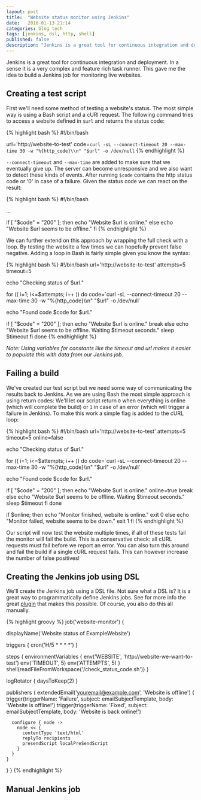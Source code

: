 ```yaml
---
layout: post
title:  "Website status monitor using Jenkins"
date:   2016-01-13 21:14
categories: blog tech
tags: [jenkins, dsl, http, shell]
published: false
description: "Jenkins is a great tool for continuous integration and deployment. It can also be used for monitoring websites that are live. In this post I'll show you my approach using a simple bash script."
---
```


Jenkins is a great tool for continuous integration and deployment. In a sense it is a very complex and feature rich task runner. This gave me the idea to build a Jenkins job for monitoring live websites.


## Creating a test script

First we'll need some method of testing a website's status. The most simple way is using a Bash script and a cURl request. The following command tries to access a website defined in `$url` and returns the status code:

{% highlight bash %}
#!/bin/bash

url='http://website-to-test'
code=`curl -sL --connect-timeout 20 --max-time 30 -w "%{http_code}\\n" "$url" -o /dev/null`
{% endhighlight %}

`--connect-timeout` and `--max-time` are added to make sure that we eventually give up. The server can become unresponsive and we also want to detect these kinds of events. After running `$code` contains the http status code or '0' in case of a failure. Given the status code we can react on the result:

{% highlight bash %}
#!/bin/bash

...

if [ "$code" = "200" ]; then
  echo "Website $url is online."
else
  echo "Website $url seems to be offline."
fi
{% endhighlight %}

We can further extend on this approach by wrapping the full check with a loop. By testing the website a few times we can hopefully prevent false negative. Adding a loop in Bash is fairly simple given you know the syntax:

{% highlight bash %}
#!/bin/bash
url='http://website-to-test'
attempts=5
timeout=5

echo "Checking status of $url."

for (( i=1; i<=$attempts; i++ ))
do
  code=`curl -sL --connect-timeout 20 --max-time 30 -w "%{http_code}\\n" "$url" -o /dev/null`

  echo "Found code $code for $url."

  if [ "$code" = "200" ]; then
    echo "Website $url is online."
    break
  else
    echo "Website $url seems to be offline. Waiting $timeout seconds."
    sleep $timeout
  fi
done
{% endhighlight %}

*Note: Using variables for constants like the timeout and url makes it easier to populate this with data from our Jenkins job.*

## Failing a build

We've created our test script but we need some way of communicating the results back to Jenkins. As we are using Bash the most simple approach is using return codes: We'll let our script return `0` when everything is online (which will complete the build) or `1` in case of an error (which will trigger a failure in Jenkins). To make this work a simple flag is added to the cURL loop:

{% highlight bash %}
#!/bin/bash
url='http://website-to-test'
attempts=5
timeout=5
online=false

echo "Checking status of $url."

for (( i=1; i<=$attempts; i++ ))
do
  code=`curl -sL --connect-timeout 20 --max-time 30 -w "%{http_code}\\n" "$url" -o /dev/null`

  echo "Found code $code for $url."

  if [ "$code" = "200" ]; then
    echo "Website $url is online."
    online=true
    break
  else
    echo "Website $url seems to be offline. Waiting $timeout seconds."
    sleep $timeout
  fi
done

if $online; then
  echo "Monitor finished, website is online."
  exit 0
else
  echo "Monitor failed, website seems to be down."
  exit 1
fi
{% endhighlight %}

Our script will now test the website multiple times, if all of these tests fail the monitor will fail the build. This is a conservative check: all cURL requests must fail before we report an error. You can also turn this around and fail the build if a single cURL request fails. This can however increase the number of false positives!

## Creating the Jenkins job using DSL

We'll create the Jenkins job using a DSL file. Not sure what a DSL is? It is a great way to programmatically define Jenkins jobs. See for more info the great [plugin](https://wiki.jenkins-ci.org/display/JENKINS/Job+DSL+Plugin) that makes this possible. Of course, you also do this all manually.

{% highlight groovy %}
job('website-monitor') {

  displayName('Website status of ExampleWebsite')

  triggers {
      cron('H/5 * * * *')
  }

  steps {
    environmentVariables {
      env('WEBSITE', 'http://website-we-want-to-test')
      env('TIMEOUT', 5)
      env('ATTEMPTS', 5)
    }
    shell(readFileFromWorkspace('<path to your shell script>/check_status_code.sh'))
  }

  logRotator {
    daysToKeep(2)
  }

  publishers {
    extendedEmail('youremail@example.com', 'Website is offline') {
      trigger(triggerName: 'Failure', subject: emailSubjectTemplate, body: 'Website is offline!')
      trigger(triggerName: 'Fixed', subject: emailSubjectTemplate, body: 'Website is back online!')

      configure { node ->
        node << {
          contentType 'text/html'
          replyTo recipients
          presendScript localPreSendScript
        }
      }
    }
  }
}
{% endhighlight %}

## Manual Jenkins job
